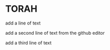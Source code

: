 # TORAH

add a line of text

add a second line of text from the github editor

add a third line of text